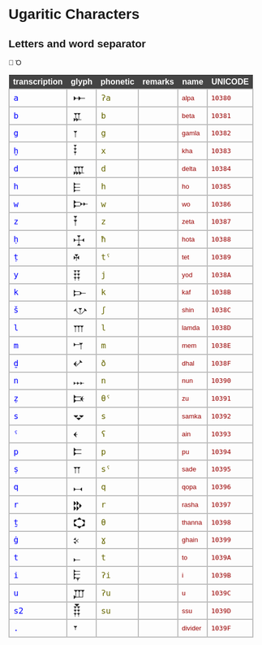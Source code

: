# Ugaritic Characters

<style>
@font-face {
  font-family: "Santakku";
  src: local('Santakku'),
    url('/browser/static/fonts/Santakku.woff') format('woff'),
    url('https://github.com/annotation/text-fabric/blob/master/tf/browser/static/fonts/Santakku.woff?raw=true') format('woff');
}

</style>
<style>
body {
    font-family: sans-serif;
}
table.chars {
    border-collapse: collapse;
}
table.chars thead tr {
    color: #ffffff;
    background-color: #444444;
}
table.chars tbody td {
    border: 2px solid #bbbbbb;
    padding: 0.1em 0.5em;
}
h1.chars {
    margin-top: 1em;
}
.t {
    font-family: monospace;
    font-size: large;
    color: #0000ff;
}
.g {
    font-family: "Santakku", sans-serif;
    font-size: x-large;
}
.p {
    font-family: monospace;
    font-size: large;
    color: #666600;
}
.r {
    font-family: sans-serif;
    font-size: small;
    color: #555555;
}
.n {
    font-family: sans-serif;
    color: #990000;
    font-size: small;
}
.u {
    font-family: monospace;
    color: #990000;
}
</style>

## Letters and word separator
΃
Ό 

<table class="chars">
    <thead>
        <tr>
            <th>transcription</th>
            <th>glyph</th>
            <th>phonetic</th>
            <th>remarks</th>
            <th>name</th>
            <th>UNICODE</th>
        </tr>
    </thead>
    <tbody>
<tr>
  <td class="t">a</td>
  <td class="g">𐎀</td>
  <td class="p">ʔa</td>
  <td class="r"></td>
  <td class="n">alpa</td>
  <td class="u">10380</td>
</tr>
<tr>
  <td class="t">b</td>
  <td class="g">𐎁</td>
  <td class="p">b</td>
  <td class="r"></td>
  <td class="n">beta</td>
  <td class="u">10381</td>
</tr>
<tr>
  <td class="t">g</td>
  <td class="g">𐎂</td>
  <td class="p">g</td>
  <td class="r"></td>
  <td class="n">gamla</td>
  <td class="u">10382</td>
</tr>
<tr>
  <td class="t">ḫ</td>
  <td class="g">𐎃</td>
  <td class="p">x</td>
  <td class="r"></td>
  <td class="n">kha</td>
  <td class="u">10383</td>
</tr>
<tr>
  <td class="t">d</td>
  <td class="g">𐎄</td>
  <td class="p">d</td>
  <td class="r"></td>
  <td class="n">delta</td>
  <td class="u">10384</td>
</tr>
<tr>
  <td class="t">h</td>
  <td class="g">𐎅</td>
  <td class="p">h</td>
  <td class="r"></td>
  <td class="n">ho</td>
  <td class="u">10385</td>
</tr>
<tr>
  <td class="t">w</td>
  <td class="g">𐎆</td>
  <td class="p">w</td>
  <td class="r"></td>
  <td class="n">wo</td>
  <td class="u">10386</td>
</tr>
<tr>
  <td class="t">z</td>
  <td class="g">𐎇</td>
  <td class="p">z</td>
  <td class="r"></td>
  <td class="n">zeta</td>
  <td class="u">10387</td>
</tr>
<tr>
  <td class="t">ḥ</td>
  <td class="g">𐎈</td>
  <td class="p">ħ</td>
  <td class="r"></td>
  <td class="n">hota</td>
  <td class="u">10388</td>
</tr>
<tr>
  <td class="t">ṭ</td>
  <td class="g">𐎉</td>
  <td class="p">tˤ</td>
  <td class="r"></td>
  <td class="n">tet</td>
  <td class="u">10389</td>
</tr>
<tr>
  <td class="t">y</td>
  <td class="g">𐎊</td>
  <td class="p">j</td>
  <td class="r"></td>
  <td class="n">yod</td>
  <td class="u">1038A</td>
</tr>
<tr>
  <td class="t">k</td>
  <td class="g">𐎋</td>
  <td class="p">k</td>
  <td class="r"></td>
  <td class="n">kaf</td>
  <td class="u">1038B</td>
</tr>
<tr>
  <td class="t">š</td>
  <td class="g">𐎌</td>
  <td class="p">ʃ</td>
  <td class="r"></td>
  <td class="n">shin</td>
  <td class="u">1038C</td>
</tr>
<tr>
  <td class="t">l</td>
  <td class="g">𐎍</td>
  <td class="p">l</td>
  <td class="r"></td>
  <td class="n">lamda</td>
  <td class="u">1038D</td>
</tr>
<tr>
  <td class="t">m</td>
  <td class="g">𐎎</td>
  <td class="p">m</td>
  <td class="r"></td>
  <td class="n">mem</td>
  <td class="u">1038E</td>
</tr>
<tr>
  <td class="t">ḏ</td>
  <td class="g">𐎏</td>
  <td class="p">ð</td>
  <td class="r"></td>
  <td class="n">dhal</td>
  <td class="u">1038F</td>
</tr>
<tr>
  <td class="t">n</td>
  <td class="g">𐎐</td>
  <td class="p">n</td>
  <td class="r"></td>
  <td class="n">nun</td>
  <td class="u">10390</td>
</tr>
<tr>
  <td class="t">ẓ</td>
  <td class="g">𐎑</td>
  <td class="p">θˤ</td>
  <td class="r"></td>
  <td class="n">zu</td>
  <td class="u">10391</td>
</tr>
<tr>
  <td class="t">s</td>
  <td class="g">𐎒</td>
  <td class="p">s</td>
  <td class="r"></td>
  <td class="n">samka</td>
  <td class="u">10392</td>
</tr>
<tr>
  <td class="t">ˤ</td>
  <td class="g">𐎓</td>
  <td class="p">ʕ</td>
  <td class="r"></td>
  <td class="n">ain</td>
  <td class="u">10393</td>
</tr>
<tr>
  <td class="t">p</td>
  <td class="g">𐎔</td>
  <td class="p">p</td>
  <td class="r"></td>
  <td class="n">pu</td>
  <td class="u">10394</td>
</tr>
<tr>
  <td class="t">ṣ</td>
  <td class="g">𐎕</td>
  <td class="p">sˤ</td>
  <td class="r"></td>
  <td class="n">sade</td>
  <td class="u">10395</td>
</tr>
<tr>
  <td class="t">q</td>
  <td class="g">𐎖</td>
  <td class="p">q</td>
  <td class="r"></td>
  <td class="n">qopa</td>
  <td class="u">10396</td>
</tr>
<tr>
  <td class="t">r</td>
  <td class="g">𐎗</td>
  <td class="p">r</td>
  <td class="r"></td>
  <td class="n">rasha</td>
  <td class="u">10397</td>
</tr>
<tr>
  <td class="t">ṯ</td>
  <td class="g">𐎘</td>
  <td class="p">θ</td>
  <td class="r"></td>
  <td class="n">thanna</td>
  <td class="u">10398</td>
</tr>
<tr>
  <td class="t">ġ</td>
  <td class="g">𐎙</td>
  <td class="p">ɣ</td>
  <td class="r"></td>
  <td class="n">ghain</td>
  <td class="u">10399</td>
</tr>
<tr>
  <td class="t">t</td>
  <td class="g">𐎚</td>
  <td class="p">t</td>
  <td class="r"></td>
  <td class="n">to</td>
  <td class="u">1039A</td>
</tr>
<tr>
  <td class="t">i</td>
  <td class="g">𐎛</td>
  <td class="p">ʔi</td>
  <td class="r"></td>
  <td class="n">i</td>
  <td class="u">1039B</td>
</tr>
<tr>
  <td class="t">u</td>
  <td class="g">𐎜</td>
  <td class="p">ʔu</td>
  <td class="r"></td>
  <td class="n">u</td>
  <td class="u">1039C</td>
</tr>
<tr>
  <td class="t">s2</td>
  <td class="g">𐎝</td>
  <td class="p">su</td>
  <td class="r"></td>
  <td class="n">ssu</td>
  <td class="u">1039D</td>
</tr>
<tr>
  <td class="t">.</td>
  <td class="g">𐎟</td>
  <td class="p"> </td>
  <td class="r"></td>
  <td class="n">divider</td>
  <td class="u">1039F</td>
</tr>
    </tbody>
</table>

